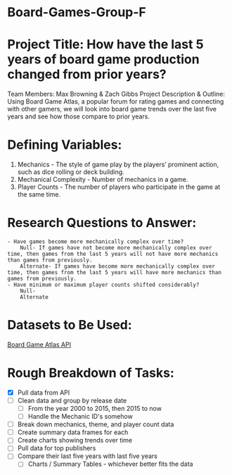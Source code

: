 # Board-Games-Group-F

# Project Title: How have the last 5 years of board game production changed from prior years?
 Team Members: Max Browning & Zach Gibbs
Project Description & Outline: Using Board Game Atlas, a popular forum for rating games and connecting with other gamers, we will look into board game trends over the last five years and see how those compare to prior years.

# Defining Variables:
1. Mechanics - The style of game play by the players’ prominent action, such as dice rolling or deck building.
2. Mechanical Complexity - Number of mechanics in a game.
3. Player Counts - The number of players who participate in the game at the same time.

# Research Questions to Answer:
	- Have games become more mechanically complex over time?
		Null- If games have not become more mechanically complex over time, then games from the last 5 years will not have more mechanics than games from previously.
		Alternate- If games have become more mechanically complex over time, then games from the last 5 years will have more mechanics than games from previously.
	- Have minimum or maximum player counts shifted considerably?
		Null-
		Alternate

# Datasets to Be Used:
[Board Game Atlas API](https://www.boardgameatlas.com/api/docs) 

# Rough Breakdown of Tasks:
- [x] Pull data from API
- [ ] Clean data and group by release date
	- [ ] From the year 2000 to 2015, then 2015 to now
	- [ ] Handle the Mechanic ID's somehow
- [ ] Break down mechanics, theme, and player count data
- [ ] Create summary data frames for each
- [ ] Create charts showing trends over time
- [ ] Pull data for top publishers
- [ ] Compare their last five years with last five years
	- [ ] Charts / Summary Tables - whichever better fits the data
